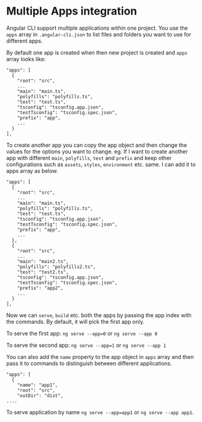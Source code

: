 # Multiple Apps integration

Angular CLI support multiple applications within one project.
You use the `apps` array in `.angular-cli.json` to list files and folders you want to use for different apps.

By default one app is created when then new project is created and `apps` array looks like:
```
"apps": [
  {
    "root": "src",
    ...
    "main": "main.ts",
    "polyfills": "polyfills.ts",
    "test": "test.ts",
    "tsconfig": "tsconfig.app.json",
    "testTsconfig": "tsconfig.spec.json",
    "prefix": "app",
    ...
  }
],
```

To create another app you can copy the app object and then change the values for the options you want to change. eg. If I want to create another app with different `main`, `polyfills`, `test` and `prefix` and keep other configurations such as `assets`, `styles`, `environment` etc. same. I can add it to apps array as below.
```
"apps": [
  {
    "root": "src",
    ...
    "main": "main.ts",
    "polyfills": "polyfills.ts",
    "test": "test.ts",
    "tsconfig": "tsconfig.app.json",
    "testTsconfig": "tsconfig.spec.json",
    "prefix": "app",
    ...
  },
  {
    "root": "src",
    ...
    "main": "main2.ts",
    "polyfills": "polyfills2.ts",
    "test": "test2.ts",
    "tsconfig": "tsconfig.app.json",
    "testTsconfig": "tsconfig.spec.json",
    "prefix": "app2",
    ...
  }  
],
```
Now we can `serve`, `build` etc. both the apps by passing the app index with the commands. By default, it will pick the first app only.

To serve the first app: `ng serve --app=0` or `ng serve --app 0`

To serve the second app: `ng serve --app=1` or `ng serve --app 1`

You can also add the `name` property to the app object in `apps` array and then pass it to commands to distinguish between different applications.
```
"apps": [
  {
    "name": "app1",
    "root": "src",
    "outDir": "dist",
....
```
To serve application by name `ng serve --app=app1` or `ng serve --app app1`.

